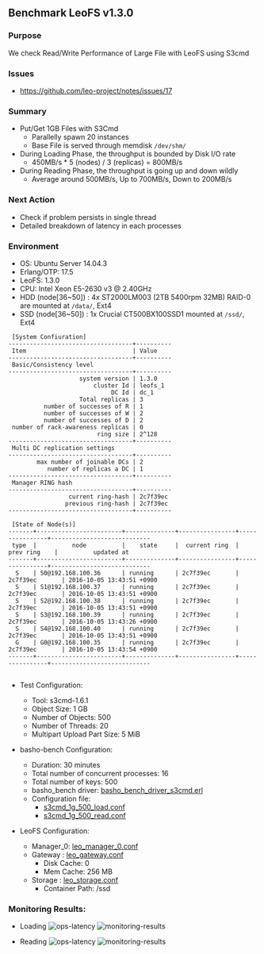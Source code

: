 ## Benchmark LeoFS v1.3.0

### Purpose
We check Read/Write Performance of Large File with LeoFS using S3cmd

### Issues
* https://github.com/leo-project/notes/issues/17

### Summary
- Put/Get 1GB Files with S3Cmd
    - Parallelly spawn 20 instances
    - Base File is served through memdisk `/dev/shm/`
- During Loading Phase, the throughput is bounded by Disk I/O rate
    - 450MB/s * 5 (nodes) / 3 (replicas) = 800MB/s
- During Reading Phase, the throughput is going up and down wildly
    - Average around 500MB/s, Up to 700MB/s, Down to 200MB/s

### Next Action
- Check if problem persists in single thread
- Detailed breakdown of latency in each processes

### Environment

* OS: Ubuntu Server 14.04.3
* Erlang/OTP: 17.5
* LeoFS: 1.3.0
* CPU: Intel Xeon E5-2630 v3 @ 2.40GHz
* HDD (node[36~50]) : 4x ST2000LM003 (2TB 5400rpm 32MB) RAID-0 are mounted at `/data/`, Ext4
* SSD (node[36~50]) : 1x Crucial CT500BX100SSD1 mounted at `/ssd/`, Ext4

```
 [System Confiuration]
-----------------------------------+----------
 Item                              | Value
-----------------------------------+----------
 Basic/Consistency level
-----------------------------------+----------
                    system version | 1.3.0
                        cluster Id | leofs_1
                             DC Id | dc_1
                    Total replicas | 3
          number of successes of R | 1
          number of successes of W | 2
          number of successes of D | 2
 number of rack-awareness replicas | 0
                         ring size | 2^128
-----------------------------------+----------
 Multi DC replication settings
-----------------------------------+----------
        max number of joinable DCs | 2
           number of replicas a DC | 1
-----------------------------------+----------
 Manager RING hash
-----------------------------------+----------
                 current ring-hash | 2c7f39ec
                previous ring-hash | 2c7f39ec
-----------------------------------+----------

 [State of Node(s)]
-------+------------------------+--------------+----------------+----------------+----------------------------
 type  |          node          |    state     |  current ring  |   prev ring    |          updated at
-------+------------------------+--------------+----------------+----------------+----------------------------
  S    | S0@192.168.100.36      | running      | 2c7f39ec       | 2c7f39ec       | 2016-10-05 13:43:51 +0900
  S    | S1@192.168.100.37      | running      | 2c7f39ec       | 2c7f39ec       | 2016-10-05 13:43:51 +0900
  S    | S2@192.168.100.38      | running      | 2c7f39ec       | 2c7f39ec       | 2016-10-05 13:43:51 +0900
  S    | S3@192.168.100.39      | running      | 2c7f39ec       | 2c7f39ec       | 2016-10-05 13:43:26 +0900
  S    | S4@192.168.100.40      | running      | 2c7f39ec       | 2c7f39ec       | 2016-10-05 13:43:51 +0900
  G    | G0@192.168.100.35      | running      | 2c7f39ec       | 2c7f39ec       | 2016-10-05 13:43:54 +0900
-------+------------------------+--------------+----------------+----------------+----------------------------


```

* Test Configuration:
    * Tool: s3cmd-1.6.1
    * Object Size: 1 GB
    * Number of Objects: 500
    * Number of Threads: 20
    * Multipart Upload Part Size: 5 MiB

* basho-bench Configuration:
    * Duration: 30 minutes
    * Total number of concurrent processes: 16
    * Total number of keys: 500
    * basho_bench driver: [basho_bench_driver_s3cmd.erl](https://github.com/windkit/basho_bench/blob/s3cmd/src/basho_bench_driver_s3cmd.erl)
    * Configuration file: 
        * [s3cmd_1g_500_load.conf](load/s3cmd_1g_500_load.conf)
        * [s3cmd_1g_500_read.conf](read/s3cmd_1g_500_read.conf)

* LeoFS Configuration:
    * Manager_0: [leo_manager_0.conf](conf/G0/leo_manager.conf)
    * Gateway  : [leo_gateway.conf](conf/G0/leo_gateway.conf)
        * Disk Cache: 0
        * Mem Cache: 256 MB
    * Storage  : [leo_storage.conf](conf/S0/leo_storage.conf)
        * Container Path: /ssd

### Monitoring Results:

* Loading
    ![ops-latency](summary_load.png)
    ![monitoring-results](grafana_load.png)

* Reading
    ![ops-latency](summary_read.png)
    ![monitoring-results](grafana_read.png)
